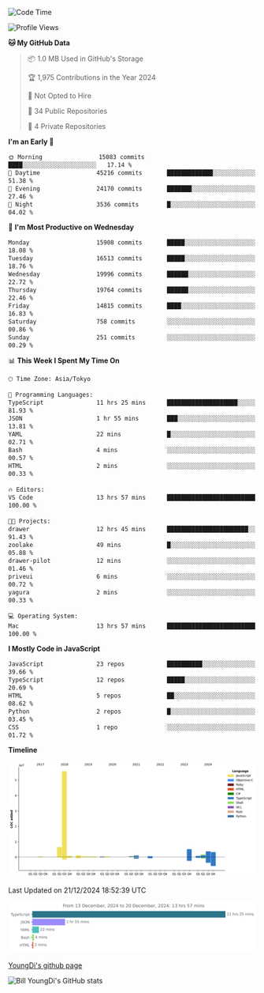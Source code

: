 <!--START_SECTION:waka-->
![Code Time](http://img.shields.io/badge/Code%20Time-1%2C125%20hrs%2041%20mins-blue)

![Profile Views](http://img.shields.io/badge/Profile%20Views-0-blue)

**🐱 My GitHub Data** 

> 📦 1.0 MB Used in GitHub's Storage 
 > 
> 🏆 1,975 Contributions in the Year 2024
 > 
> 🚫 Not Opted to Hire
 > 
> 📜 34 Public Repositories 
 > 
> 🔑 4 Private Repositories 
 > 
**I'm an Early 🐤** 

```text
🌞 Morning                15083 commits       ████░░░░░░░░░░░░░░░░░░░░░   17.14 % 
🌆 Daytime                45216 commits       █████████████░░░░░░░░░░░░   51.38 % 
🌃 Evening                24170 commits       ███████░░░░░░░░░░░░░░░░░░   27.46 % 
🌙 Night                  3536 commits        █░░░░░░░░░░░░░░░░░░░░░░░░   04.02 % 
```
📅 **I'm Most Productive on Wednesday** 

```text
Monday                   15908 commits       █████░░░░░░░░░░░░░░░░░░░░   18.08 % 
Tuesday                  16513 commits       █████░░░░░░░░░░░░░░░░░░░░   18.76 % 
Wednesday                19996 commits       ██████░░░░░░░░░░░░░░░░░░░   22.72 % 
Thursday                 19764 commits       ██████░░░░░░░░░░░░░░░░░░░   22.46 % 
Friday                   14815 commits       ████░░░░░░░░░░░░░░░░░░░░░   16.83 % 
Saturday                 758 commits         ░░░░░░░░░░░░░░░░░░░░░░░░░   00.86 % 
Sunday                   251 commits         ░░░░░░░░░░░░░░░░░░░░░░░░░   00.29 % 
```


📊 **This Week I Spent My Time On** 

```text
🕑︎ Time Zone: Asia/Tokyo

💬 Programming Languages: 
TypeScript               11 hrs 25 mins      ████████████████████░░░░░   81.93 % 
JSON                     1 hr 55 mins        ███░░░░░░░░░░░░░░░░░░░░░░   13.81 % 
YAML                     22 mins             █░░░░░░░░░░░░░░░░░░░░░░░░   02.71 % 
Bash                     4 mins              ░░░░░░░░░░░░░░░░░░░░░░░░░   00.57 % 
HTML                     2 mins              ░░░░░░░░░░░░░░░░░░░░░░░░░   00.33 % 

🔥 Editors: 
VS Code                  13 hrs 57 mins      █████████████████████████   100.00 % 

🐱‍💻 Projects: 
drawer                   12 hrs 45 mins      ███████████████████████░░   91.43 % 
zoolake                  49 mins             █░░░░░░░░░░░░░░░░░░░░░░░░   05.88 % 
drawer-pilot             12 mins             ░░░░░░░░░░░░░░░░░░░░░░░░░   01.46 % 
priveui                  6 mins              ░░░░░░░░░░░░░░░░░░░░░░░░░   00.72 % 
yagura                   2 mins              ░░░░░░░░░░░░░░░░░░░░░░░░░   00.33 % 

💻 Operating System: 
Mac                      13 hrs 57 mins      █████████████████████████   100.00 % 
```

**I Mostly Code in JavaScript** 

```text
JavaScript               23 repos            ██████████░░░░░░░░░░░░░░░   39.66 % 
TypeScript               12 repos            █████░░░░░░░░░░░░░░░░░░░░   20.69 % 
HTML                     5 repos             ██░░░░░░░░░░░░░░░░░░░░░░░   08.62 % 
Python                   2 repos             █░░░░░░░░░░░░░░░░░░░░░░░░   03.45 % 
CSS                      1 repo              ░░░░░░░░░░░░░░░░░░░░░░░░░   01.72 % 
```



**Timeline**

![Lines of Code chart](https://raw.githubusercontent.com/Youngdi/Youngdi/master/assets/bar_graph.png)


 Last Updated on 21/12/2024 18:52:39 UTC
<!--END_SECTION:waka-->

![wakatime](./images/stat.svg)

[YoungDi's github page](https://youngdi.github.io)

![Bill YoungDi's GitHub stats](https://github-readme-stats.vercel.app/api?username=youngdi&count_private=true&show_icons=true)
